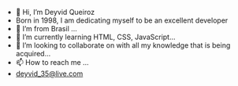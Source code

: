 - 👋 Hi, I’m Deyvid Queiroz
- Born in 1998, I am dedicating myself to be an excellent developer
- 👀 I’m from Brasil ...
- 🌱 I’m currently learning HTML, CSS, JavaScript...
- 💞️ I’m looking to collaborate on with all my knowledge that is being acquired...
- 📫 How to reach me ...
- deyvid_35@live.com

<!---
DeyvidQueiroz/DeyvidQueiroz is a ✨ special ✨ repository because its `README.md` (this file) appears on your GitHub profile.
You can click the Preview link to take a look at your changes.
--->
